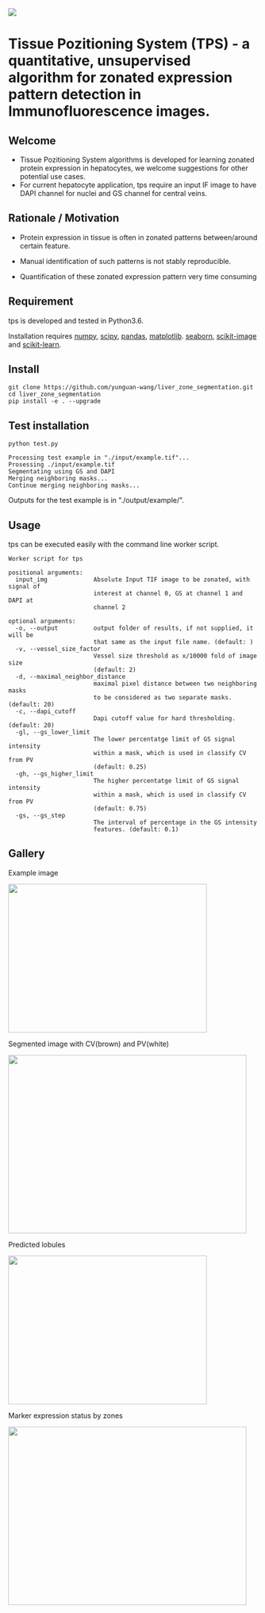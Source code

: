 <img src="https://github.com/zzhu33/scSplitter/blob/master/QBRC.jpg">

# Tissue Pozitioning System (TPS) - a quantitative, unsupervised algorithm for zonated expression pattern detection in Immunofluorescence images.

## Welcome
* Tissue Pozitioning System algorithms is developed for learning zonated protein expression in hepatocytes, we welcome suggestions for other potential use cases.
* For current hepatocyte application, tps require an input IF image to have DAPI channel for nuclei and GS channel for central veins.
## Rationale / Motivation
* Protein expression in tissue is often in zonated patterns between/around certain feature.

* Manual identification of such patterns is not stably reproducible.

* Quantification of these zonated expression pattern very time consuming


## Requirement
tps is developed and tested in Python3.6.

Installation requires [numpy](http://www.numpy.org/), [scipy](https://www.scipy.org/), [pandas](https://pandas.pydata.org/), [matplotlib](https://matplotlib.org/). [seaborn](https://github.com/mwaskom/seaborn), [scikit-image](https://scikit-image.org/) and [scikit-learn](https://scikit-learn.org/).

## Install
```
git clone https://github.com/yunguan-wang/liver_zone_segmentation.git
cd liver_zone_segmentation
pip install -e . --upgrade
```
## Test installation
```
python test.py
```
```
Processing test example in "./input/example.tif"...
Prosessing ./input/example.tif
Segmentating using GS and DAPI
Merging neighboring masks...
Continue merging neighboring masks...
```
Outputs for the test example is in "./output/example/".

## Usage
tps can be executed easily with the command line worker script.

```
Worker script for tps

positional arguments:
  input_img             Absolute Input TIF image to be zonated, with signal of
                        interest at channel 0, GS at channel 1 and DAPI at
                        channel 2

optional arguments:
  -o, --output          output folder of results, if not supplied, it will be
                        that same as the input file name. (default: )
  -v, --vessel_size_factor
                        Vessel size threshold as x/10000 fold of image size
                        (default: 2)
  -d, --maximal_neighbor_distance
                        maximal pixel distance between two neighboring masks
                        to be considered as two separate masks. (default: 20)
  -c, --dapi_cutoff
                        Dapi cutoff value for hard thresholding. (default: 20)
  -gl, --gs_lower_limit
                        The lower percentatge limit of GS signal intensity
                        within a mask, which is used in classify CV from PV
                        (default: 0.25)
  -gh, --gs_higher_limit
                        The higher percentatge limit of GS signal intensity
                        within a mask, which is used in classify CV from PV
                        (default: 0.75)
  -gs, --gs_step
                        The interval of percentage in the GS intensity
                        features. (default: 0.1)
```
## Gallery
Example image

<img src="https://github.com/yunguan-wang/liver_zone_segmentation/blob/master/input/example.JPG" height="300" width="400">

Segmented image with CV(brown) and PV(white)

<img src="https://github.com/yunguan-wang/liver_zone_segmentation/blob/master/output/example/Marker%20segmented_classfied.png" height="360" width="480">

Predicted lobules

<img src="https://github.com/yunguan-wang/liver_zone_segmentation/blob/master/output/example/lobules.JPG" height="300" width="400">

Marker expression status by zones

<img src="https://github.com/yunguan-wang/liver_zone_segmentation/blob/master/output/example/Marker%20signal%20intensity%20in%20zones.png" height="360" width="480">
